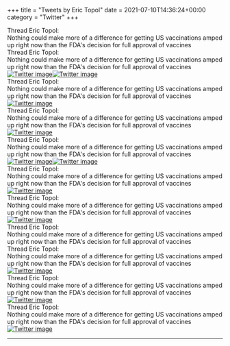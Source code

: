 +++
title = "Tweets by Eric Topol" 
date = 2021-07-10T14:36:24+00:00
category = "Twitter"
+++
<div class="tweet"> 
<div class="profile"> 
Thread Eric Topol: 
</div> 
<div class="tweet-content">Nothing could make more of a difference for getting US vaccinations amped up right now than the FDA's decision for full approval of vaccines</div></div><div class="tweet"> 
<div class="profile"> 
Thread Eric Topol: 
</div> 
<div class="tweet-content">Nothing could make more of a difference for getting US vaccinations amped up right now than the FDA's decision for full approval of vaccines</div></div><a href="E58dgLGVoAM_pSM.jpg"  ><img src="E58dgLGVoAM_pSM.jpg" alt="Twitter image" ></img></a><a href="E58cvmRVgAc5gB5.jpg"  ><img src="E58cvmRVgAc5gB5.jpg" alt="Twitter image" ></img></a><div class="tweet"> 
<div class="profile"> 
Thread Eric Topol: 
</div> 
<div class="tweet-content">Nothing could make more of a difference for getting US vaccinations amped up right now than the FDA's decision for full approval of vaccines</div></div><a href="E58jcKbUUAIbUZ_.jpg"  ><img src="E58jcKbUUAIbUZ_.jpg" alt="Twitter image" ></img></a><div class="tweet"> 
<div class="profile"> 
Thread Eric Topol: 
</div> 
<div class="tweet-content">Nothing could make more of a difference for getting US vaccinations amped up right now than the FDA's decision for full approval of vaccines</div></div><a href="E58y5zrUYAIqelV.jpg"  ><img src="E58y5zrUYAIqelV.jpg" alt="Twitter image" ></img></a><div class="tweet"> 
<div class="profile"> 
Thread Eric Topol: 
</div> 
<div class="tweet-content">Nothing could make more of a difference for getting US vaccinations amped up right now than the FDA's decision for full approval of vaccines</div></div><a href="E583jrXVkAMViFS.jpg"  ><img src="E583jrXVkAMViFS.jpg" alt="Twitter image" ></img></a><a href="E583sb7UYAATKH6.jpg"  ><img src="E583sb7UYAATKH6.jpg" alt="Twitter image" ></img></a><div class="tweet"> 
<div class="profile"> 
Thread Eric Topol: 
</div> 
<div class="tweet-content">Nothing could make more of a difference for getting US vaccinations amped up right now than the FDA's decision for full approval of vaccines</div></div><a href="E586ZSMVoAEXols.jpg"  ><img src="E586ZSMVoAEXols.jpg" alt="Twitter image" ></img></a><div class="tweet"> 
<div class="profile"> 
Thread Eric Topol: 
</div> 
<div class="tweet-content">Nothing could make more of a difference for getting US vaccinations amped up right now than the FDA's decision for full approval of vaccines</div></div><a href="E58-Kx5VcAAyB-L.jpg"  ><img src="E58-Kx5VcAAyB-L.jpg" alt="Twitter image" ></img></a><div class="tweet"> 
<div class="profile"> 
Thread Eric Topol: 
</div> 
<div class="tweet-content">Nothing could make more of a difference for getting US vaccinations amped up right now than the FDA's decision for full approval of vaccines</div></div><div class="tweet"> 
<div class="profile"> 
Thread Eric Topol: 
</div> 
<div class="tweet-content">Nothing could make more of a difference for getting US vaccinations amped up right now than the FDA's decision for full approval of vaccines</div></div><a href="E59EvyhVEAAn2fM.jpg"  ><img src="E59EvyhVEAAn2fM.jpg" alt="Twitter image" ></img></a><div class="tweet"> 
<div class="profile"> 
Thread Eric Topol: 
</div> 
<div class="tweet-content">Nothing could make more of a difference for getting US vaccinations amped up right now than the FDA's decision for full approval of vaccines</div></div><a href="E59qsFDUUAA26El.jpg"  ><img src="E59qsFDUUAA26El.jpg" alt="Twitter image" ></img></a><div class="tweet"> 
<div class="profile"> 
Thread Eric Topol: 
</div> 
<div class="tweet-content">Nothing could make more of a difference for getting US vaccinations amped up right now than the FDA's decision for full approval of vaccines</div></div><a href="E5-7ymrVoAEq1Fz.jpg"  ><img src="E5-7ymrVoAEq1Fz.jpg" alt="Twitter image" ></img></a>

---
